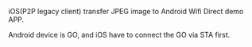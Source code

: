 iOS(P2P legacy client) transfer JPEG image to Android Wifi Direct demo APP.


Android device is GO, and iOS have to connect the GO via STA first. 

